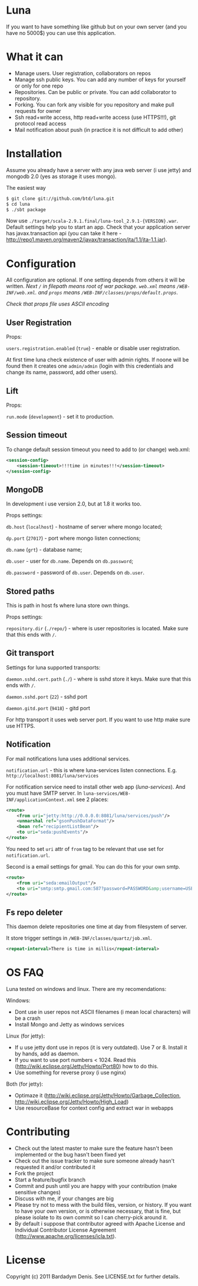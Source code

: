 Luna
=========

If you want to have something like github but on your own server (and you have no 5000$) you can use this application.

What it can
==================

 + Manage users. User registration, collaborators on repos
 + Manage ssh public keys. You can add any number of keys for yourself or only for one repo
 + Repositories. Can be public or private. You can add collaborator to repository.
 + Forking. You can fork any visible for you repository and make pull requests for owner
 + Ssh read+write access, http read+write access (use HTTPS!!!), git protocol read access
 + Mail notification about push (in practice it is not difficult to add other)

Installation
====================

Assume you already have a server with any java web server (i use jetty) and mongodb 2.0 (yes as storage it uses mongo). 

The easiest way

``` bash
$ git clone git://github.com/btd/luna.git
$ cd luna
$ ./sbt package
```

Now use `./target/scala-2.9.1.final/luna-tool_2.9.1-{VERSION}.war`. Default settings help you to start an app. Check that your application server has javax.transaction api (you can take it here - http://repo1.maven.org/maven2/javax/transaction/jta/1.1/jta-1.1.jar).

Configuration
======================

All configuration are optional. If one setting depends from others it will be written. 
*Next `/` in filepath means root of war package. `web.xml` means `/WEB-INF/web.xml`. and `props` means `/WEB-INF/classes/props/default.props`*.

*Check that props file uses ASCII encoding*

User Registration
---------------------

Props:

`users.registration.enabled` (`true`) - enable or disable user registration.

At first time luna check existence of user with admin rights. If noone will be found then it creates one `admin/admin` (login with this credentials and change its name, password, add other users).

Lift
----------------

Props:

`run.mode` (`development`) - set it to production.

Session timeout
----------------------

To change default session timeout you need to add to (or change) web.xml:

``` xml
<session-config>
	<session-timeout>!!!time in minutes!!!</session-timeout>
</session-config>
```

MongoDB
-------------------------

In development i use version 2.0, but at 1.8 it works too.

Props settings:

`db.host` (`localhost`) - hostname of server where mongo located;

`dp.port` (`27017`) - port where mongo listen connections;

`db.name` (`grt`) - database name;

`db.user` - user for `db.name`. Depends on `db.password`;

`db.password` - password of `db.user`. Depends on `db.user`.


Stored paths
--------------------------

This is path in host fs where luna store own things.

Props settings:

`repository.dir` (`./repo/`) - where is user repositories is located. Make sure that this ends with `/`.

Git transport
---------------------------

Settings for luna supported transports:

`daemon.sshd.cert.path` (`./`) - where is sshd store it keys. Make sure that this ends with `/`.

`daemon.sshd.port` (`22`) - sshd port

`daemon.gitd.port` (`9418`) - gitd port

For http transport it uses web server port. If you want to use http make sure use HTTPS.

Notification
---------------------------

For mail notifications luna uses additional services.

`notification.url` - this is where luna-services listen connections. E.g. `http://localhost:8081/luna/services`

For notification service need to install other web app (*luna-services*). And you must have SMTP server.
In `luna-services/WEB-INF/applicationContext.xml` see 2 places:

``` xml
<route>
    <from uri="jetty:http://0.0.0.0:8081/luna/services/push"/>
    <unmarshal ref="gsonPushDataFormat"/>
    <bean ref="recipientListBean"/>
    <to uri="seda:pushEvents"/>
</route>
```

You need to set `uri` attr of `from` tag to be relevant that use set for `notification.url`.

Second is a email settings for gmail. You can do this for your own smtp.

``` xml
<route>
    <from uri="seda:emailOutput"/>
    <to uri="smtp:smtp.gmail.com:587?password=PASSWORD&amp;username=USERNAME&amp;mail.smtp.starttls.enable=true&amp;mail.smtp.auth=true&amp;mapMailMessage=false"/>
</route>
```

Fs repo deleter
--------------------------

This daemon delete repositories one time at day from filesystem of server.

It store trigger settings in `/WEB-INF/classes/quartz/job.xml`.

``` xml
<repeat-interval>There is time in millis</repeat-interval>
```

OS FAQ
=================================

Luna tested on windows and linux. There are my recomendations:

Windows:

 * Dont use in user repos not ASCII filenames (i mean local characters) will be a crash
 * Install Mongo and Jetty as windows services

Linux (for jetty):

 * If u use jetty dont use in repos (it is very outdated). Use 7 or 8. Install it by hands, add as daemon.
 * If you want to use port numbers < 1024. Read this (http://wiki.eclipse.org/Jetty/Howto/Port80) how to do this.
 * Use something for reverse proxy (i use nginx)

Both (for jetty):

 * Optimaze it (http://wiki.eclipse.org/Jetty/Howto/Garbage_Collection, http://wiki.eclipse.org/Jetty/Howto/High_Load)
 * Use resourceBase for context config and extract war in webapps

Contributing
=================================
 
* Check out the latest master to make sure the feature hasn't been implemented or the bug hasn't been fixed yet
* Check out the issue tracker to make sure someone already hasn't requested it and/or contributed it
* Fork the project
* Start a feature/bugfix branch
* Commit and push until you are happy with your contribution (make sensitive changes)
* Discuss with me, if your changes are big
* Please try not to mess with the build files, version, or history. If you want to have your own version, or is otherwise necessary, that is fine, but please isolate to its own commit so I can cherry-pick around it.
* By default i suppose that contributor agreed with Apache License and Individual Contributor License Agreement (http://www.apache.org/licenses/icla.txt).

License
===========

Copyright (c) 2011 Bardadym Denis. See LICENSE.txt for further details.